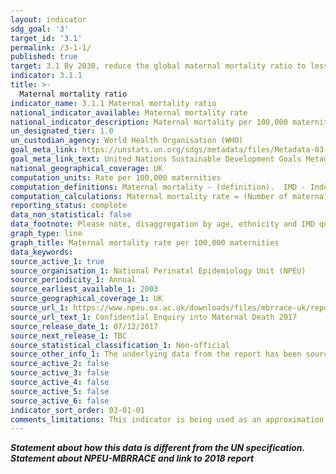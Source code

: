 ```yaml
---
layout: indicator
sdg_goal: '3'
target_id: '3.1'
permalink: /3-1-1/
published: true
target: 3.1 By 2030, reduce the global maternal mortality ratio to less than 70 per 100,000 live births
indicator: 3.1.1
title: >-
  Maternal mortality ratio
indicator_name: 3.1.1 Maternal mortality ratio
national_indicator_available: Maternal mortality rate
national_indicator_description: Maternal mortality per 100,000 maternities
un_designated_tier: 1.0
un_custodian_agency: World Health Organisation (WHO)
goal_meta_link: https://unstats.un.org/sdgs/metadata/files/Metadata-03-01-01.pdf
goal_meta_link_text: United Nations Sustainable Development Goals Metadata (PDF 325 KB)
national_geographical_coverage: UK
computation_units: Rate per 100,000 maternities
computation_definitions: Maternal mortality - (definition).  IMD - Index of Multiple Deprivation
computation_calculations: Maternal mortality rate = (Number of maternal mortalities / total number maternities) * 100,000
reporting_status: complete
data_non_statistical: false
data_footnote: Please note, disaggregation by age, ethnicity and IMD quintile is only available for England.
graph_type: line
graph_title: Maternal mortality rate per 100,000 maternities
data_keywords:  
source_active_1: true
source_organisation_1: National Perinatal Epidemiology Unit (NPEU)
source_periodicity_1: Annual
source_earliest_available_1: 2003
source_geographical_coverage_1: UK
source_url_1: https://www.npeu.ox.ac.uk/downloads/files/mbrrace-uk/reports/MBRRACE-UK%20Maternal%20Report%202017%20-%20Web.pdf
source_url_text_1: Confidential Enquiry into Maternal Death 2017
source_release_date_1: 07/12/2017
source_next_release_1: TBC
source_statistical_classification_1: Non-official
source_other_info_1: The underlying data from the report has been sourced directly from NPEU. Please note: Disaggregations for age, IMD quintile, and ethnicity are only available for England. 
source_active_2: false
source_active_3: false
source_active_4: false
source_active_5: false
source_active_6: false
indicator_sort_order: 03-01-01
comments_limitations: This indicator is being used as an approximation of the UN SDG Indicator. Where possible, we will work to identify or develop UK data to meet the global indicator specification. This indicator has been identified in collaboration with topic experts.
---
```

***Statement about how this data is different from the UN specification.  Statement about NPEU-MBRRACE and link to 2018 report***
